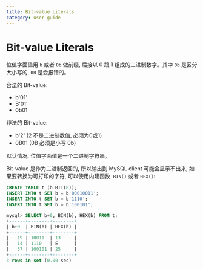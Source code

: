 ```yaml
---
title: Bit-value Literals
category: user guide
---
```


# Bit-value Literals

位值字面值用 `b` 或者 `0b` 做前缀, 后接以 0 跟 1 组成的二进制数字。其中 `0b` 是区分大小写的, `0B` 是会报错的。

合法的 Bit-value:

* b'01'
* B'01'
* 0b01


非法的 Bit-value:

* b'2' (2 不是二进制数值, 必须为0或1)
* 0B01 (0B 必须是小写 0b)

默认情况, 位值字面值是一个二进制字符串。

Bit-value 是作为二进制返回的, 所以输出到 MySQL client 可能会显示不出来, 如果要转换为可打印的字符, 可以使用内建函数  `BIN()` 或者 `HEX()`:

```sql
CREATE TABLE t (b BIT(8));
INSERT INTO t SET b = b'00010011';
INSERT INTO t SET b = b'1110';
INSERT INTO t SET b = b'100101';

mysql> SELECT b+0, BIN(b), HEX(b) FROM t;
+------+--------+--------+
| b+0  | BIN(b) | HEX(b) |
+------+--------+--------+
|   19 | 10011  | 13     |
|   14 | 1110   | E      |
|   37 | 100101 | 25     |
+------+--------+--------+
3 rows in set (0.00 sec)
```
